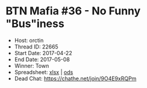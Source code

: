 # BTN Mafia #36 - No Funny "Bus"iness

* Host: orctin
* Thread ID: 22665
* Start Date: 2017-04-22
* End Date: 2017-05-08
* Winner: Town
* Spreadsheet: [xlsx](../../../../raw/main/btn/36/spreadsheet.xlsx) | [ods](../../../../raw/main/btn/36/spreadsheet.ods)
* Dead Chat: https://chathe.net/join/9O4E9xRQPm
